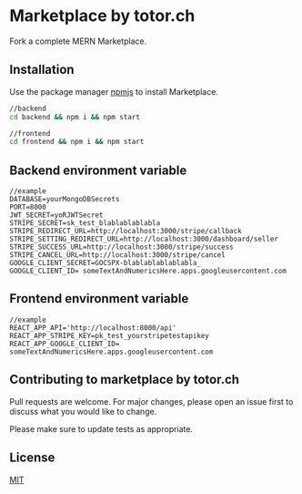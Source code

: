 # Marketplace by totor.ch

Fork a complete MERN Marketplace.

## Installation

Use the package manager [npmjs](https://www.npmjs.com) to install Marketplace.

```bash
//backend
cd backend && npm i && npm start 

//frontend
cd frontend && npm i && npm start
```

## Backend environment variable
```.env
//example
DATABASE=yourMongoDBSecrets
PORT=8000
JWT_SECRET=yoRJWTSecret
STRIPE_SECRET=sk_test_blablablablabla
STRIPE_REDIRECT_URL=http://localhost:3000/stripe/callback
STRIPE_SETTING_REDIRECT_URL=http://localhost:3000/dashboard/seller
STRIPE_SUCCESS_URL=http://localhost:3000/stripe/success
STRIPE_CANCEL_URL=http://localhost:3000/stripe/cancel
GOOGLE_CLIENT_SECRET=GOCSPX-blablablablablabla_
GOOGLE_CLIENT_ID= someTextAndNumericsHere.apps.googleusercontent.com

```
## Frontend environment variable

```.env
//example
REACT_APP_API='http://localhost:8000/api'
REACT_APP_STRIPE_KEY=pk_test_yourstripetestapikey
REACT_APP_GOOGLE_CLIENT_ID= someTextAndNumericsHere.apps.googleusercontent.com

```

## Contributing to marketplace by totor.ch
Pull requests are welcome. For major changes, please open an issue first to discuss what you would like to change.

Please make sure to update tests as appropriate.

## License
[MIT](https://choosealicense.com/licenses/mit/)
